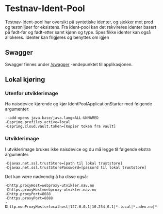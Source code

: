 # Testnav-Ident-Pool
Testnav-Ident-pool har oversikt på syntetiske identer, og sjekker mot prod og testmiljøer for eksistens.
Fra ident-pool kan det rekvireres identer basert på født-før og født-etter samt kjønn og type.
Spesifikke identer kan også allokeres.
Identer kan frigjøres og benyttes om igjen
 
## Swagger
Swagger finnes under [/swagger](https://testnav-ident-pool.dev.intern.nav.no/swagger) -endepunktet til applikasjonen.

## Lokal kjøring

   
### Utenfor utviklerimage
Ha naisdevice kjørende og kjør IdentPoolApplicationStarter med følgende argumenter:
```
--add-opens java.base/java.lang=ALL-UNNAMED 
-Dspring.profiles.active=local
-Dspring.cloud.vault.token=[Kopier token fra vault]
```
 
### Utviklerimage 
I utviklerimage brukes ikke naisdevice og du må legge til følgende ekstra argumenter:
```
-Djavax.net.ssl.trustStore=[path til lokal truststore]
-Djavax.net.ssl.trustStorePassword=[passord til lokal truststore]
```

Det kan være nødvendig å ha disse også:
```
-Dhttp.proxyHost=webproxy-utvikler.nav.no
-Dhttps.proxyHost=webproxy-utvikler.nav.no 
-Dhttp.proxyPort=8088 
-Dhttps.proxyPort=8088 
-Dhttp.nonProxyHosts=localhost|127.0.0.1|10.254.0.1|*.local|*.adeo.no|*.nav.no|*.aetat.no|*.devillo.no|*.oera.no|*.nais.io 
```
    
